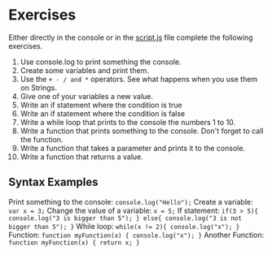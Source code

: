 # Exercises
Either directly in the console or in the [script.js](script.js) file complete the following exercises.

1. Use console.log to print something the console.
2. Create some variables and print them.
3. Use the `+ - / and *` operators. See what happens when you use them on Strings.
4. Give one of your variables a new value.
5. Write an if statement where the condition is true
6. Write an if statement where the condition is false
7. Write a while loop that prints to the console the numbers 1 to 10.
8. Write a function that prints something to the console. Don't forget to call the function.
9. Write a function that takes a parameter and prints it to the console.
10. Write a function that returns a value.

## Syntax Examples
Print something to the console:
`console.log("Hello");`
Create a variable:
`var x = 3;`
Change the value of a variable:
`x = 5;`
If statement:
`if(3 > 5){
  console.log("3 is bigger than 5");
} else{
  console.log("3 is not bigger than 5");
}`
While loop:
`while(x != 2){
  console.log("x");
}`
Function:
`function myFunction(x) {
  console.log("x");
}`
Another Function:
`function myFunction(x) {
  return x;
}`
